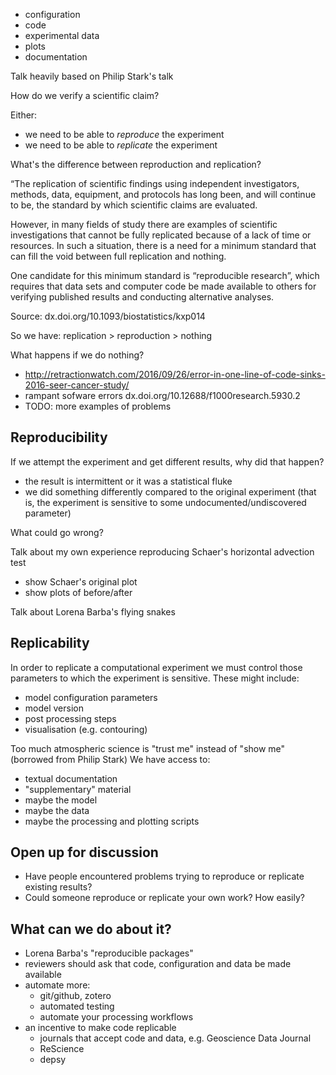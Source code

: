 * configuration
* code
* experimental data
* plots
* documentation


Talk heavily based on Philip Stark's talk


How do we verify a scientific claim?

Either:
- we need to be able to *reproduce* the experiment
- we need to be able to *replicate* the experiment

What's the difference between reproduction and replication?

“The replication of scientific findings using independent investigators, methods, data, equipment, and protocols has long been, and will continue to be, the standard by which scientific claims are evaluated.

However, in many fields of study there are examples of scientific investigations that cannot be fully replicated because of a lack of time or resources. In such a situation, there is a need for a minimum standard that can fill the void between full replication and nothing.

One candidate for this minimum standard is “reproducible research”, which requires that data sets and computer code be made available to others for verifying published results and conducting alternative analyses.

Source: dx.doi.org/10.1093/biostatistics/kxp014

So we have: replication > reproduction > nothing

What happens if we do nothing?
- http://retractionwatch.com/2016/09/26/error-in-one-line-of-code-sinks-2016-seer-cancer-study/
- rampant sofware errors  dx.doi.org/10.12688/f1000research.5930.2
- TODO: more examples of problems

Reproducibility
---------------

If we attempt the experiment and get different results, why did that happen?
- the result is intermittent or it was a statistical fluke
- we did something differently compared to the original experiment (that is, the experiment is sensitive to some undocumented/undiscovered parameter)

What could go wrong?

Talk about my own experience reproducing Schaer's horizontal advection test
- show Schaer's original plot
- show plots of before/after

Talk about Lorena Barba's flying snakes


Replicability
-------------

In order to replicate a computational experiment we must control those parameters to which the experiment is sensitive.  These might include:
* model configuration parameters
* model version
* post processing steps
* visualisation (e.g. contouring)

Too much atmospheric science is "trust me" instead of "show me" (borrowed from Philip Stark)
We have access to:
- textual documentation
- "supplementary" material
- maybe the model
- maybe the data
- maybe the processing and plotting scripts



Open up for discussion
----------------------

- Have people encountered problems trying to reproduce or replicate existing results?
- Could someone reproduce or replicate your own work?  How easily?


What can we do about it?
------------------------

- Lorena Barba's "reproducible packages"
- reviewers should ask that code, configuration and data be made available
- automate more:
  - git/github, zotero
  - automated testing 
  - automate your processing workflows
- an incentive to make code replicable
  - journals that accept code and data, e.g. Geoscience Data Journal
  - ReScience
  - depsy